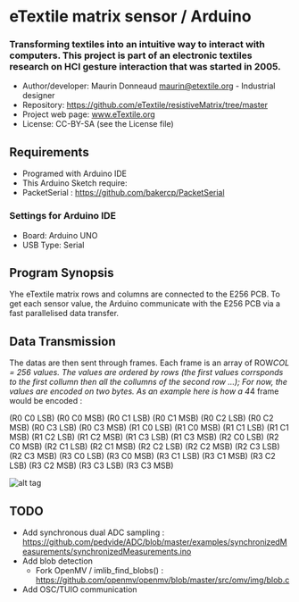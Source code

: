 # eTextile matrix sensor / Arduino

### Transforming textiles into an intuitive way to interact with computers. This project is part of an electronic textiles research on HCI gesture interaction that was started in 2005.

- Author/developer: Maurin Donneaud <maurin@etextile.org> - Industrial designer
- Repository: https://github.com/eTextile/resistiveMatrix/tree/master
- Project web page: www.eTextile.org
- License: CC-BY-SA (see the License file)

## Requirements
- Programed with Arduino IDE
- This Arduino Sketch require:
 - PacketSerial : https://github.com/bakercp/PacketSerial

### Settings for Arduino IDE
- Board:           Arduino UNO
- USB Type:        Serial
 
## Program Synopsis
Yhe eTextile matrix rows and columns are connected to the E256 PCB.
To get each sensor value, the Arduino communicate with the E256 PCB via a fast  parallelised data transfer.

## Data Transmission
The datas are then sent through frames.
Each frame is an array of ROW*COL = 256 values. 
The values are ordered by rows (the first values corrsponds to the first collumn then all the collumns of the second row ...);
For now, the values are encoded on two bytes.
As an example here is how a 4*4 frame would be encoded : 

(R0 C0 LSB) (R0 C0 MSB) (R0 C1 LSB) (R0 C1 MSB) (R0 C2 LSB) (R0 C2 MSB) (R0 C3 LSB) (R0 C3 MSB)
(R1 C0 LSB) (R1 C0 MSB) (R1 C1 LSB) (R1 C1 MSB) (R1 C2 LSB) (R1 C2 MSB) (R1 C3 LSB) (R1 C3 MSB)
(R2 C0 LSB) (R2 C0 MSB) (R2 C1 LSB) (R2 C1 MSB) (R2 C2 LSB) (R2 C2 MSB) (R2 C3 LSB) (R2 C3 MSB)
(R3 C0 LSB) (R3 C0 MSB) (R3 C1 LSB) (R3 C1 MSB) (R3 C2 LSB) (R3 C2 MSB) (R3 C3 LSB) (R3 C3 MSB)

![alt tag](http://etextile-summercamp.org/swatch-exchange/wp-content/uploads/2015/05/Matrix_011.png)

## TODO
- Add synchronous dual ADC sampling : https://github.com/pedvide/ADC/blob/master/examples/synchronizedMeasurements/synchronizedMeasurements.ino
- Add blob detection
  - Fork OpenMV / imlib_find_blobs() : https://github.com/openmv/openmv/blob/master/src/omv/img/blob.c
- Add OSC/TUIO communication


